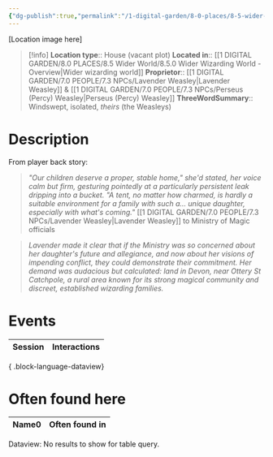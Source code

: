 ```yaml
---
{"dg-publish":true,"permalink":"/1-digital-garden/8-0-places/8-5-wider-world/8-5-1-south-west/8-5-1-02-site-of-the-burrow/","tags":["#place"]}
---
```


[Location image here]
>[!info]
>**Location type**:: House (vacant plot) 
>**Located in**:: [[1 DIGITAL GARDEN/8.0 PLACES/8.5 Wider World/8.5.0 Wider Wizarding World - Overview\|Wider wizarding world]]
>**Proprietor**:: [[1 DIGITAL GARDEN/7.0 PEOPLE/7.3 NPCs/Lavender Weasley\|Lavender Weasley]] & [[1 DIGITAL GARDEN/7.0 PEOPLE/7.3 NPCs/Perseus (Percy) Weasley\|Perseus (Percy) Weasley]]
>**ThreeWordSummary**:: Windswept, isolated, *theirs* (the Weasleys)

# Description

From player back story:
>	_"Our children deserve a proper, stable home," she'd stated, her voice calm but firm, gesturing pointedly at a particularly persistent leak dripping into a bucket. "A tent, no matter how charmed, is hardly a suitable environment for a family with such a... unique daughter, especially with what's coming."_
>[[1 DIGITAL GARDEN/7.0 PEOPLE/7.3 NPCs/Lavender Weasley\|Lavender Weasley]] to Ministry of Magic officials

>_Lavender made it clear that if the Ministry was so concerned about her daughter's future and allegiance, and now about her visions of impending conflict, they could demonstrate their commitment. Her demand was audacious but calculated: land in Devon, near Ottery St Catchpole, a rural area known for its strong magical community and discreet, established wizarding families._

# Events

| Session | Interactions |
| ------- | ------------ |

{ .block-language-dataview}

# Often found here

<div><table class="dataview table-view-table"><thead class="table-view-thead"><tr class="table-view-tr-header"><th class="table-view-th"><span>Name</span><span class="dataview small-text">0</span></th><th class="table-view-th"><span>Often found in</span></th></tr></thead><tbody class="table-view-tbody"></tbody></table><div class="dataview dataview-error-box"><p class="dataview dataview-error-message">Dataview: No results to show for table query.</p></div></div>
